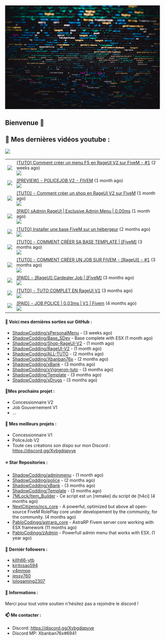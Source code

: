 ![Header](images/header.jpg)

## Bienvenue 👋


## 📜 Mes dernières vidéos youtube :
<img src="https://img.shields.io/youtube/channel/subscribers/UCOkBH5i1t1hO4Tcu4aP-1KQ?style=for-the-badge"></img>
<table>

<tr>
<td><img src="https://img.youtube.com/vi/MGvWxraucy0/default.jpg"></img></td>
<td>
<a href="https://www.youtube.com/watch?v=MGvWxraucy0">[TUTO] Comment créer un menu F5 en RageUI V2 sur FiveM - #1</a> (2 weeks ago) <br/>
<img src="https://img.shields.io/youtube/views/MGvWxraucy0?style=flat-square"> </img> 
</td>
</tr>
<tr>
<td><img src="https://img.youtube.com/vi/k2ovE8A9acs/default.jpg"></img></td>
<td>
<a href="https://www.youtube.com/watch?v=k2ovE8A9acs">[PREVIEW] - POLICEJOB V2 - FIVEM</a> (1 month ago) <br/>
<img src="https://img.shields.io/youtube/views/k2ovE8A9acs?style=flat-square"> </img> 
</td>
</tr>
<tr>
<td><img src="https://img.youtube.com/vi/0TwHOPcpwgw/default.jpg"></img></td>
<td>
<a href="https://www.youtube.com/watch?v=0TwHOPcpwgw">[TUTO] - Comment créer un shop en RageUI V2 sur FiveM</a> (1 month ago) <br/>
<img src="https://img.shields.io/youtube/views/0TwHOPcpwgw?style=flat-square"> </img> 
</td>
</tr>
<tr>
<td><img src="https://img.youtube.com/vi/e3mnQGbFKQo/default.jpg"></img></td>
<td>
<a href="https://www.youtube.com/watch?v=e3mnQGbFKQo">[PAID] sAdmin RageUI | Exclusive Admin Menu | 0.00ms</a> (1 month ago) <br/>
<img src="https://img.shields.io/youtube/views/e3mnQGbFKQo?style=flat-square"> </img> 
</td>
</tr>
<tr>
<td><img src="https://img.youtube.com/vi/nwlfUdOb29o/default.jpg"></img></td>
<td>
<a href="https://www.youtube.com/watch?v=nwlfUdOb29o">[TUTO] Installer une base FiveM sur un hébergeur</a> (2 months ago) <br/>
<img src="https://img.shields.io/youtube/views/nwlfUdOb29o?style=flat-square"> </img> 
</td>
</tr>
<tr>
<td><img src="https://img.youtube.com/vi/9qi8BX7p8tY/default.jpg"></img></td>
<td>
<a href="https://www.youtube.com/watch?v=9qi8BX7p8tY">[TUTO] - COMMENT CRÉER SA BASE TEMPLATE | [FiveM]</a> (3 months ago) <br/>
<img src="https://img.shields.io/youtube/views/9qi8BX7p8tY?style=flat-square"> </img> 
</td>
</tr>
<tr>
<td><img src="https://img.youtube.com/vi/lmLtCkwaZZg/default.jpg"></img></td>
<td>
<a href="https://www.youtube.com/watch?v=lmLtCkwaZZg">[TUTO] - COMMENT CRÉER UN JOB SUR  FIVEM - [RageUI] - #1</a> (3 months ago) <br/>
<img src="https://img.shields.io/youtube/views/lmLtCkwaZZg?style=flat-square"> </img> 
</td>
</tr>
<tr>
<td><img src="https://img.youtube.com/vi/aSDazkA2mwE/default.jpg"></img></td>
<td>
<a href="https://www.youtube.com/watch?v=aSDazkA2mwE">[PAID] - [RageUI] Cardealer Job | [FiveM]</a> (3 months ago) <br/>
<img src="https://img.shields.io/youtube/views/aSDazkA2mwE?style=flat-square"> </img> 
</td>
</tr>
<tr>
<td><img src="https://img.youtube.com/vi/CeLDYC6ihUI/default.jpg"></img></td>
<td>
<a href="https://www.youtube.com/watch?v=CeLDYC6ihUI">[TUTO] - TUTO COMPLET EN RageUI V1</a> (3 months ago) <br/>
<img src="https://img.shields.io/youtube/views/CeLDYC6ihUI?style=flat-square"> </img> 
</td>
</tr>
<tr>
<td><img src="https://img.youtube.com/vi/df2e3xjHORM/default.jpg"></img></td>
<td>
<a href="https://www.youtube.com/watch?v=df2e3xjHORM">[PAID] - JOB POLICE | 0.03ms | V1 | Fivem</a> (4 months ago) <br/>
<img src="https://img.shields.io/youtube/views/df2e3xjHORM?style=flat-square"> </img> 
</td>
</tr>
</table>

#### 👷 Voici mes dernières sorties sur GitHub :

- [ShadowCodding/sPersonalMenu](https://github.com/ShadowCodding/sPersonalMenu) -  (3 weeks ago)
- [ShadowCodding/Base_SDev](https://github.com/ShadowCodding/Base_SDev) - Base complete with ESX (1 month ago)
- [ShadowCodding/Shop-RageUI-V2](https://github.com/ShadowCodding/Shop-RageUI-V2) -  (1 month ago)
- [ShadowCodding/RageUI-V2](https://github.com/ShadowCodding/RageUI-V2) -  (1 month ago)
- [ShadowCodding/ALL-TUTO](https://github.com/ShadowCodding/ALL-TUTO) -  (2 months ago)
- [ShadowCodding/Xbanban76x](https://github.com/ShadowCodding/Xbanban76x) -  (2 months ago)
- [ShadowCodding/xBank](https://github.com/ShadowCodding/xBank) -  (3 months ago)
- [ShadowCodding/xVigneron-tuto](https://github.com/ShadowCodding/xVigneron-tuto) -  (3 months ago)
- [ShadowCodding/Template](https://github.com/ShadowCodding/Template) -  (3 months ago)
- [ShadowCodding/xDrugs](https://github.com/ShadowCodding/xDrugs) -  (3 months ago)

#### 🌱Mes prochains projet :
- Concessionnaire V2
- Job Gouvernement V1
- ...

#### 🔨 Mes meilleurs projets :
- Concessionnaire V1
- PoliceJob V2
- Toute ces créations son dispo sur mon Discord : https://discord.gg/Xvbgdqpyye

#### ⭐ Star Repositories :

- [ShadowCodding/adminmenu](https://github.com/ShadowCodding/adminmenu) -  (1 month ago)
- [ShadowCodding/police](https://github.com/ShadowCodding/police) -  (2 months ago)
- [ShadowCodding/xBank](https://github.com/ShadowCodding/xBank) -  (3 months ago)
- [ShadowCodding/Template](https://github.com/ShadowCodding/Template) -  (3 months ago)
- [7MLock/Item_Builder](https://github.com/7MLock/Item_Builder) - Ce script est un [remake] du script de [h4ci] (4 months ago)
- [NextCitizens/ncs_core](https://github.com/NextCitizens/ncs_core) - A powerful, optimized but above all open-source FiveM RolePlay core under developement by the community, for the community. (4 months ago)
- [PabloCodingg/astrarp_core](https://github.com/PabloCodingg/astrarp_core) - AstraRP Fivem server core working with ESX framework (11 months ago)
- [PabloCodingg/zAdmin](https://github.com/PabloCodingg/zAdmin) - Powerfull admin menu that works with ESX. (1 year ago)

#### 👯 Dernièr followers :

- [killh66-ytb](https://github.com/killh66-ytb)
- [kiritosao594](https://github.com/kiritosao594)
- [v4mmpp](https://github.com/v4mmpp)
- [jessy760](https://github.com/jessy760)
- [lologaming2307](https://github.com/lologaming2307)

#### 💬 Informations :

Merci pour tout votre soutien n'hésitez pas a rejoindre le discord !

#### 📫 Me contacter : 

- Discord: https://discord.gg/Xvbgdqpyye
- Discord MP: Xbanban76x#6941
